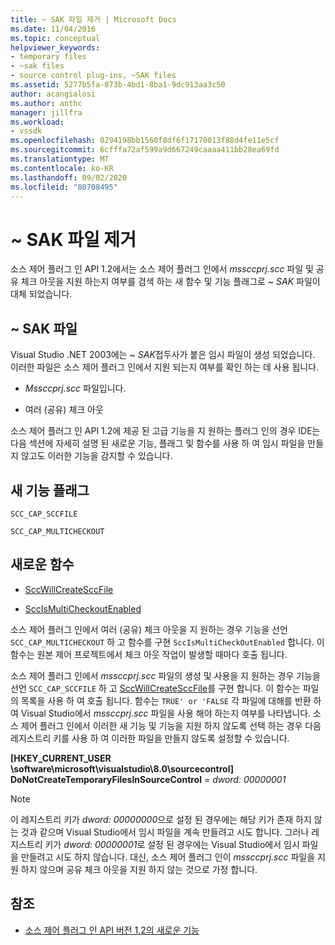 ```yaml
---
title: ~ SAK 파일 제거 | Microsoft Docs
ms.date: 11/04/2016
ms.topic: conceptual
helpviewer_keywords:
- temporary files
- ~sak files
- source control plug-ins, ~SAK files
ms.assetid: 5277b5fa-073b-4bd1-8ba1-9dc913aa3c50
author: acangialosi
ms.author: anthc
manager: jillfra
ms.workload:
- vssdk
ms.openlocfilehash: 0294198bb1560f8df6f17170013f88d4fe11e5cf
ms.sourcegitcommit: 6cfffa72af599a9d667249caaaa411bb28ea69fd
ms.translationtype: MT
ms.contentlocale: ko-KR
ms.lasthandoff: 09/02/2020
ms.locfileid: "80708495"
---
```

# <a name="elimination-of-sak-files"></a>~ SAK 파일 제거
소스 제어 플러그 인 API 1.2에서는 소스 제어 플러그 인에서 *mssccprj.scc* 파일 및 공유 체크 아웃을 지원 하는지 여부를 검색 하는 새 함수 및 기능 플래그로 *~ SAK* 파일이 대체 되었습니다.

## <a name="sak-files"></a>~ SAK 파일
Visual Studio .NET 2003에는 *~ SAK*접두사가 붙은 임시 파일이 생성 되었습니다. 이러한 파일은 소스 제어 플러그 인에서 지원 되는지 여부를 확인 하는 데 사용 됩니다.

- *Mssccprj.scc* 파일입니다.

- 여러 (공유) 체크 아웃

소스 제어 플러그 인 API 1.2에 제공 된 고급 기능을 지 원하는 플러그 인의 경우 IDE는 다음 섹션에 자세히 설명 된 새로운 기능, 플래그 및 함수를 사용 하 여 임시 파일을 만들지 않고도 이러한 기능을 감지할 수 있습니다.

## <a name="new-capability-flags"></a>새 기능 플래그
 `SCC_CAP_SCCFILE`

 `SCC_CAP_MULTICHECKOUT`

## <a name="new-functions"></a>새로운 함수
- [SccWillCreateSccFile](../../extensibility/sccwillcreatesccfile-function.md)

- [SccIsMultiCheckoutEnabled](../../extensibility/sccismulticheckoutenabled-function.md)

 소스 제어 플러그 인에서 여러 (공유) 체크 아웃을 지 원하는 경우 기능을 선언 `SCC_CAP_MULTICHECKOUT` 하 고 함수를 구현 `SccIsMultiCheckOutEnabled` 합니다. 이 함수는 원본 제어 프로젝트에서 체크 아웃 작업이 발생할 때마다 호출 됩니다.

 소스 제어 플러그 인에서 *mssccprj.scc* 파일의 생성 및 사용을 지 원하는 경우 기능을 선언 `SCC_CAP_SCCFILE` 하 고 [SccWillCreateSccFile](../../extensibility/sccwillcreatesccfile-function.md)를 구현 합니다. 이 함수는 파일의 목록을 사용 하 여 호출 됩니다. 함수는 `TRUE' or 'FALSE` 각 파일에 대해를 반환 하 여 Visual Studio에서 *mssccprj.scc* 파일을 사용 해야 하는지 여부를 나타냅니다. 소스 제어 플러그 인에서 이러한 새 기능 및 기능을 지원 하지 않도록 선택 하는 경우 다음 레지스트리 키를 사용 하 여 이러한 파일을 만들지 않도록 설정할 수 있습니다.

 **[HKEY_CURRENT_USER \software\microsoft\visualstudio\8.0\sourcecontrol] DoNotCreateTemporaryFilesInSourceControl**  =  *dword: 00000001*

> [!NOTE]
> 이 레지스트리 키가 *dword: 00000000*으로 설정 된 경우에는 해당 키가 존재 하지 않는 것과 같으며 Visual Studio에서 임시 파일을 계속 만들려고 시도 합니다. 그러나 레지스트리 키가 *dword: 00000001*로 설정 된 경우에는 Visual Studio에서 임시 파일을 만들려고 시도 하지 않습니다. 대신, 소스 제어 플러그 인이 *mssccprj.scc* 파일을 지원 하지 않으며 공유 체크 아웃을 지원 하지 않는 것으로 가정 합니다.

## <a name="see-also"></a>참조
- [소스 제어 플러그 인 API 버전 1.2의 새로운 기능](../../extensibility/internals/what-s-new-in-the-source-control-plug-in-api-version-1-2.md)
